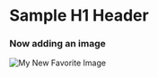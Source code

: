 # Sample H1 Header

### Now adding an image

![My New Favorite Image](https://i.sstatic.net/VTxd0.jpg)

